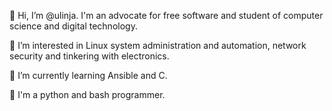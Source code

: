 👋 Hi, I’m @ulinja. I'm an advocate for free software and student of computer science and digital technology.

👀 I’m interested in Linux system administration and automation, network security and tinkering with electronics.

🌱 I’m currently learning Ansible and C.

🔖 I'm a python and bash programmer.

<!---
ulinja/ulinja is a ✨ special ✨ repository because its `README.md` (this file) appears on your GitHub profile.
You can click the Preview link to take a look at your changes.
--->
